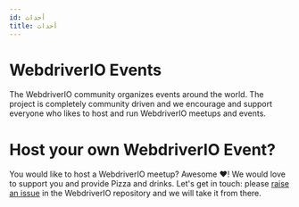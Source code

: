 ```yaml
---
id: أحداث
title: أحداث
---
```


# WebdriverIO Events

The WebdriverIO community organizes events around the world. The project is completely community driven and we encourage and support everyone who likes to host and run WebdriverIO meetups and events.

<EventList></EventList>

# Host your own WebdriverIO Event?

You would like to host a WebdriverIO meetup? Awesome ❤️! We would love to support you and provide Pizza and drinks. Let's get in touch: please [raise an issue](https://github.com/webdriverio/webdriverio/issues/new?assignees=\&labels=Event+%F0%9F%93%85%2CNeeds+Triaging+%E2%8F%B3\&projects=\&template=event-proposal.yml\&title=%5B%F0%9F%93%85+Event+Suggestion%5D%3A+%3Ctitle%3E) in the WebdriverIO repository and we will take it from there.
